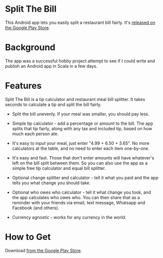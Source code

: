 # Split The Bill
This Android app lets you easily split a restaurant bill fairly.  It's [released on the Google Play Store](https://play.google.com/store/apps/details?id=com.splitthebill&hl=en).

# Background
The app was a successful hobby project attempt to see if I could write and publish an Android app in Scala in a few days.  

# Features
Split The Bill is a tip calculator and restaurant meal bill splitter. It takes seconds to calculate a tip and split the bill fairly.

* Split the bill unevenly. If your meal was smaller, you should pay less.

* Simple tip calculator - add a percentage or amount to the bill. The app splits that tip fairly, along with any tax and included tip, based on how much each person ate.

* It's easy to input your meal, just enter "4.99 + 6.50 + 3.65". No more calculators at the table, and no need to enter each item one-by-one.

* It's easy and fast. Those that don't enter amounts will have whatever's left on the bill split between them. So you can also use the app as a simple free tip calculator and equal bill splitter.

* Optional change splitter and calculator - tell it what you paid and the app tells you what change you should take.

* Optional who owes who calculator - tell it what change you took, and the app calculates who owes who. You can then share that as a reminder with your friends via email, text message, Whatsapp and Facebook (and others).

* Currency agnostic - works for any currency in the world.
  
# How to Get
Download [from the Google Play Store](https://play.google.com/store/apps/details?id=com.splitthebill&hl=en).
